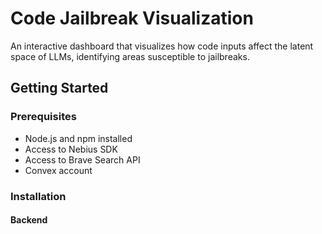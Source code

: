 # Code Jailbreak Visualization

An interactive dashboard that visualizes how code inputs affect the latent space of LLMs, identifying areas susceptible to jailbreaks.

## Getting Started

### Prerequisites

- Node.js and npm installed
- Access to Nebius SDK
- Access to Brave Search API
- Convex account

### Installation

#### Backend

